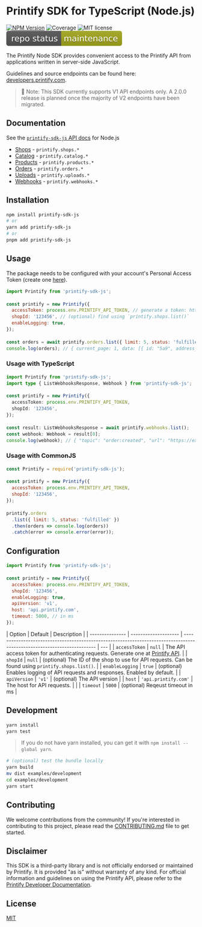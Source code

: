 # Printify SDK for TypeScript (Node.js)

[![NPM Version](https://img.shields.io/npm/v/printify-sdk-js)](https://www.npmjs.com/package/printify-sdk-js)
![Coverage](https://img.shields.io/badge/Coverage-100%25-brightgreen.svg) ![MIT license](https://img.shields.io/badge/License-MIT-blue.svg)
![Project Status Badge](./.github/status-maintained-badge.svg)

The Printify Node SDK provides convenient access to the Printify API from applications written in server-side JavaScript.

Guidelines and source endpoints can be found here: [developers.printify.com](https://developers.printify.com).

> 📢 Note: This SDK currently supports V1 API endpoints only. A 2.0.0 release is planned once the majority of V2 endpoints have been migrated.

## Documentation

See the [`printify-sdk-js` API docs](./docs/API.md) for Node.js

- [Shops](./docs/API.md#shops) - `printify.shops.*`
- [Catalog](./docs/API.md#catalog) - `printify.catalog.*`
- [Products](./docs/API.md#products) - `printify.products.*`
- [Orders](./docs/API.md#orders) - `printify.orders.*`
- [Uploads](./docs/API.md#uploads) - `printify.uploads.*`
- [Webhooks](./docs/API.md#webhooks) - `printify.webhooks.*`

## Installation

```sh
npm install printify-sdk-js
# or
yarn add printify-sdk-js
# or
pnpm add printify-sdk-js
```

## Usage

The package needs to be configured with your account's Personal Access Token (create one [here](https://printify.com/app/account/api)).

```js
import Printify from 'printify-sdk-js';

const printify = new Printify({
  accessToken: process.env.PRINTIFY_API_TOKEN, // generate a token: https://printify.com/app/account/api
  shopId: '123456', // (optional) find using `printify.shops.list()`
  enableLogging: true,
});

const orders = await printify.orders.list({ limit: 5, status: 'fulfilled' });
console.log(orders); // { current_page: 1, data: [{ id: "5a9", address_to: {}, line_items: [], total_price: 2200, status: "fulfilled"  } ]
```

### Usage with TypeScript

```typescript
import Printify from 'printify-sdk-js';
import type { ListWebhooksResponse, Webhook } from 'printify-sdk-js';

const printify = new Printify({
  accessToken: process.env.PRINTIFY_API_TOKEN,
  shopId: '123456',
});

const result: ListWebhooksResponse = await printify.webhooks.list();
const webhook: Webhook = result[0];
console.log(webhook); // { "topic": "order:created", "url": "https://example.com/webhooks/order/created", "shop_id": "1", "id": "5cb87a8cd490a2ccb256cec4" }
```

### Usage with CommonJS

```js
const Printify = require('printify-sdk-js');

const printify = new Printify({
  accessToken: process.env.PRINTIFY_API_TOKEN,
  shopId: '123456',
});

printify.orders
  .list({ limit: 5, status: 'fulfilled' })
  .then(orders => console.log(orders))
  .catch(error => console.error(error));
```

## Configuration

```js
import Printify from 'printify-sdk-js';

const printify = new Printify({
  accessToken: process.env.PRINTIFY_API_TOKEN,
  shopId: '123456',
  enableLogging: true,
  apiVersion: 'v1',
  host: 'api.printify.com',
  timeout: 5000, // in ms
});
```

| Option          | Default              | Description                                                                                                             |
| --------------- | -------------------- | ----------------------------------------------------------------------------------------------------------------------- | --- |
| `accessToken`   | `null`               | The API access token for authenticating requests. Generate one at [Printify API](https://printify.com/app/account/api). |
| `shopId`        | `null`               | (optional) The ID of the shop to use for API requests. Can be found using `printify.shops.list()`.                      |
| `enableLogging` | `true`               | (optional) Enables logging of API requests and responses. Enabled by default.                                           |
| `apiVersion`    | `'v1'`               | (optional) The API version                                                                                              |
| `host`          | `'api.printify.com'` | The host for API requests.                                                                                              |     |
| `timeout`       | `5000`               | (optional) Reqeust timeout in ms                                                                                        |

## Development

```sh
yarn install
yarn test
```

> If you do not have yarn installed, you can get it with `npm install --global yarn`.

```sh
# (optional) test the bundle locally
yarn build
mv dist examples/development
cd examples/development
yarn start
```

## Contributing

We welcome contributions from the community! If you're interested in contributing to this project, please read the [CONTRIBUTING.md](./CONTRIBUTING.md) file to get started.

## Disclaimer

This SDK is a third-party library and is not officially endorsed or maintained by Printify. It is provided "as is" without warranty of any kind. For official information and
guidelines on using the Printify API, please refer to the [Printify Developer Documentation](https://developers.printify.com/).

## License

[MIT](./LICENSE)
